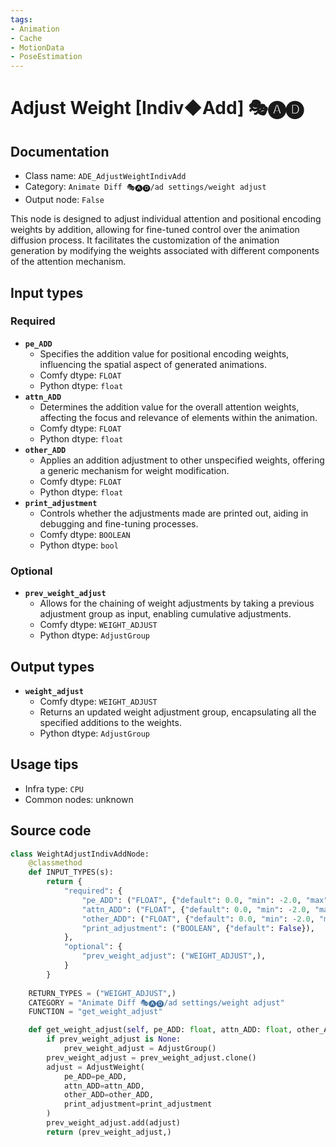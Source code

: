 ```yaml
---
tags:
- Animation
- Cache
- MotionData
- PoseEstimation
---
```


# Adjust Weight [Indiv◆Add] 🎭🅐🅓
## Documentation
- Class name: `ADE_AdjustWeightIndivAdd`
- Category: `Animate Diff 🎭🅐🅓/ad settings/weight adjust`
- Output node: `False`

This node is designed to adjust individual attention and positional encoding weights by addition, allowing for fine-tuned control over the animation diffusion process. It facilitates the customization of the animation generation by modifying the weights associated with different components of the attention mechanism.
## Input types
### Required
- **`pe_ADD`**
    - Specifies the addition value for positional encoding weights, influencing the spatial aspect of generated animations.
    - Comfy dtype: `FLOAT`
    - Python dtype: `float`
- **`attn_ADD`**
    - Determines the addition value for the overall attention weights, affecting the focus and relevance of elements within the animation.
    - Comfy dtype: `FLOAT`
    - Python dtype: `float`
- **`other_ADD`**
    - Applies an addition adjustment to other unspecified weights, offering a generic mechanism for weight modification.
    - Comfy dtype: `FLOAT`
    - Python dtype: `float`
- **`print_adjustment`**
    - Controls whether the adjustments made are printed out, aiding in debugging and fine-tuning processes.
    - Comfy dtype: `BOOLEAN`
    - Python dtype: `bool`
### Optional
- **`prev_weight_adjust`**
    - Allows for the chaining of weight adjustments by taking a previous adjustment group as input, enabling cumulative adjustments.
    - Comfy dtype: `WEIGHT_ADJUST`
    - Python dtype: `AdjustGroup`
## Output types
- **`weight_adjust`**
    - Comfy dtype: `WEIGHT_ADJUST`
    - Returns an updated weight adjustment group, encapsulating all the specified additions to the weights.
    - Python dtype: `AdjustGroup`
## Usage tips
- Infra type: `CPU`
- Common nodes: unknown


## Source code
```python
class WeightAdjustIndivAddNode:
    @classmethod
    def INPUT_TYPES(s):
        return {
            "required": {
                "pe_ADD": ("FLOAT", {"default": 0.0, "min": -2.0, "max": 2.0, "step": 0.000001}),
                "attn_ADD": ("FLOAT", {"default": 0.0, "min": -2.0, "max": 2.0, "step": 0.000001}),
                "other_ADD": ("FLOAT", {"default": 0.0, "min": -2.0, "max": 2.0, "step": 0.000001}),
                "print_adjustment": ("BOOLEAN", {"default": False}),
            },
            "optional": {
                "prev_weight_adjust": ("WEIGHT_ADJUST",),
            }
        }
    
    RETURN_TYPES = ("WEIGHT_ADJUST",)
    CATEGORY = "Animate Diff 🎭🅐🅓/ad settings/weight adjust"
    FUNCTION = "get_weight_adjust"

    def get_weight_adjust(self, pe_ADD: float, attn_ADD: float, other_ADD: float, print_adjustment: bool, prev_weight_adjust: AdjustGroup=None):
        if prev_weight_adjust is None:
            prev_weight_adjust = AdjustGroup()
        prev_weight_adjust = prev_weight_adjust.clone()
        adjust = AdjustWeight(
            pe_ADD=pe_ADD,
            attn_ADD=attn_ADD,
            other_ADD=other_ADD,
            print_adjustment=print_adjustment
        )
        prev_weight_adjust.add(adjust)
        return (prev_weight_adjust,)

```

